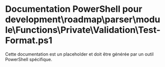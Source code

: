 # Documentation PowerShell pour development\roadmap\parser\module\Functions\Private\Validation\Test-Format.ps1

Cette documentation est un placeholder et doit être générée par un outil PowerShell spécifique.
